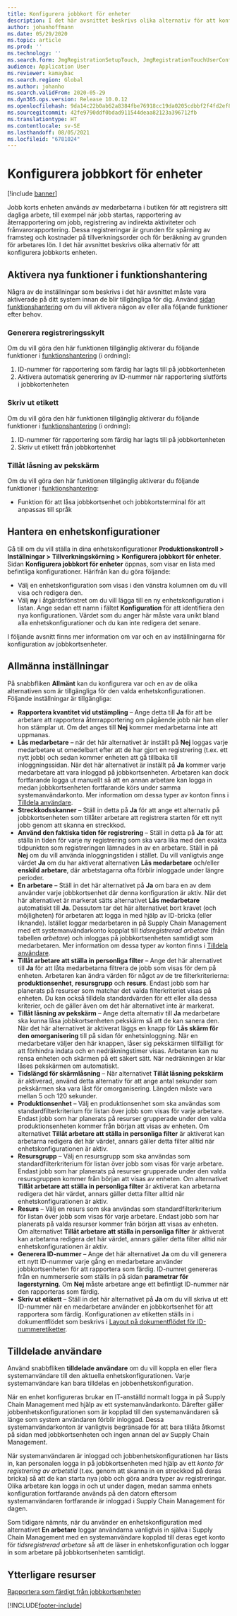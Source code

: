 ```yaml
---
title: Konfigurera jobbkort för enheter
description: I det här avsnittet beskrivs olika alternativ för att konfigurera jobbkorts enheten.
author: johanhoffmann
ms.date: 05/29/2020
ms.topic: article
ms.prod: ''
ms.technology: ''
ms.search.form: JmgRegistrationSetupTouch, JmgRegistrationTouchUserConfiguration
audience: Application User
ms.reviewer: kamaybac
ms.search.region: Global
ms.author: johanho
ms.search.validFrom: 2020-05-29
ms.dyn365.ops.version: Release 10.0.12
ms.openlocfilehash: 9da14c22b0ab62a8384fbe76918cc19da0205cdbbf2f4fd2ef8e7aec57b264ee
ms.sourcegitcommit: 42fe9790ddf0bdad911544deaa82123a396712fb
ms.translationtype: HT
ms.contentlocale: sv-SE
ms.lasthandoff: 08/05/2021
ms.locfileid: "6781024"
---
```

# <a name="configure-job-card-for-devices"></a>Konfigurera jobbkort för enheter

[!include [banner](../includes/banner.md)]

Jobb korts enheten används av medarbetarna i butiken för att registrera sitt dagliga arbete, till exempel när jobb startas, rapportering av återrapportering om jobb, registrering av indirekta aktiviteter och frånvarorapportering. Dessa registreringar är grunden för spårning av framsteg och kostnader på tillverkningsorder och för beräkning av grunden för arbetares lön. I det här avsnittet beskrivs olika alternativ för att konfigurera jobbkorts enheten.

## <a name="enable-new-features-in-feature-management"></a>Aktivera nya funktioner i funktionshantering

Några av de inställningar som beskrivs i det här avsnittet måste vara aktiverade på ditt system innan de blir tillgängliga för dig. Använd [sidan funktionshantering](../../fin-ops-core/fin-ops/get-started/feature-management/feature-management-overview.md) om du vill aktivera någon av eller alla följande funktioner efter behov.

### <a name="generate-license-plate"></a>Generera registreringsskylt

Om du vill göra den här funktionen tillgänglig aktiverar du följande funktioner i [funktionshantering](../../fin-ops-core/fin-ops/get-started/feature-management/feature-management-overview.md) (i ordning):

1. ID-nummer för rapportering som färdig har lagts till på jobbkortenheten
1. Aktivera automatisk generering av ID-nummer när rapportering slutförts i jobbkortenheten

### <a name="print-label"></a>Skriv ut etikett

Om du vill göra den här funktionen tillgänglig aktiverar du följande funktioner i [funktionshantering](../../fin-ops-core/fin-ops/get-started/feature-management/feature-management-overview.md) (i ordning):

1. ID-nummer för rapportering som färdig har lagts till på jobbkortenheten
1. Skriv ut etikett från jobbkortenhet

### <a name="allow-locking-of-touch-screen"></a>Tillåt låsning av pekskärm

Om du vill göra den här funktionen tillgänglig aktiverar du följande funktioner i [funktionshantering](../../fin-ops-core/fin-ops/get-started/feature-management/feature-management-overview.md):

- Funktion för att låsa jobbkortsenhet och jobbkortsterminal för att anpassas till språk

## <a name="manage-your-device-configurations"></a>Hantera en enhetskonfigurationer

Gå till om du vill ställa in dina enhetskonfigurationer **Produktionskontroll > Inställningar > Tillverkningskörning > Konfigurera jobbkort för enheter**. Sidan **Konfigurera jobbkort för enheter** öppnas, som visar en lista med befintliga konfigurationer. Härifrån kan du göra följande: 

- Välj en enhetskonfiguration som visas i den vänstra kolumnen om du vill visa och redigera den.
- Välj **ny** i åtgärdsfönstret om du vill lägga till en ny enhetskonfiguration i listan. Ange sedan ett namn i fältet **Konfiguration** för att identifiera den nya konfigurationen. Värdet som du anger här måste vara unikt bland alla enhetskonfigurationer och du kan inte redigera det senare.

I följande avsnitt finns mer information om var och en av inställningarna för konfiguration av jobbkortsenheter.

## <a name="general-settings"></a>Allmänna inställningar

På snabbfliken **Allmänt** kan du konfigurera var och en av de olika alternativen som är tillgängliga för den valda enhetskonfigurationen. Följande inställningar är tillgängliga:

- **Rapportera kvantitet vid utstämpling** – Ange detta till **Ja** för att be arbetare att rapportera återrapportering om pågående jobb när han eller hon stämplar ut. Om det anges till **Nej** kommer medarbetarna inte att uppmanas.
- **Lås medarbetare** – när det här alternativet är inställt på **Nej** loggas varje medarbetare ut omedelbart efter att de har gjort en registrering (t.ex. ett nytt jobb) och sedan kommer enheten att gå tillbaka till inloggningssidan. När det här alternativet är inställt på **Ja** kommer varje medarbetare att vara inloggad på jobbkortsenheten. Arbetaren kan dock fortfarande logga ut manuellt så att en annan arbetare kan logga in medan jobbkortsenheten fortfarande körs under samma systemanvändarkonto. Mer information om dessa typer av konton finns i [Tilldela användare](#assigned-users).
- **Streckkodsskanner** – Ställ in detta på **Ja** för att ange ett alternativ på jobbkortsenheten som tillåter arbetare att registrera starten för ett nytt jobb genom att skanna en streckkod.
- **Använd den faktiska tiden för registrering** – Ställ in detta på **Ja** för att ställa in tiden för varje ny registrering som ska vara lika med den exakta tidpunkten som registreringen lämnades in av en arbetare. Ställ in på **Nej** om du vill använda inloggningstiden i stället. Du vill vanligtvis ange värdet **Ja** om du har aktiverat alternativen **Lås medarbetare** och/eller **enskild arbetare**, där arbetstagarna ofta förblir inloggade under längre perioder.
- **En arbetare** – Ställ in det här alternativet på **Ja** om bara en av dem använder varje jobbkortsenhet där denna konfiguration är aktiv. När det här alternativet är markerat sätts alternativet **Lås medarbetare** automatiskt till **Ja**. Dessutom tar det här alternativet bort kravet (och möjligheten) för arbetaren att logga in med hjälp av ID-bricka (eller liknande). Istället loggar medarbetaren in på Supply Chain Management med ett systemanvändarkonto kopplat till *tidsregistrerad arbetare* (från tabellen *arbetare*) och inloggas på jobbkortsenheten samtidigt som medarbetaren.  Mer information om dessa typer av konton finns i [Tilldela användare](#assigned-users).
- **Tillåt arbetare att ställa in personliga filter** – Ange det här alternativet till **Ja** för att låta medarbetarna filtrera de jobb som visas för dem på enheten. Arbetaren kan ändra värden för något av de tre filterkriterierna: **produktionsenhet**, **resursgrupp** och **resurs**. Endast jobb som har planerats på resurser som matchar det valda filterkriteriet visas på enheten. Du kan också tilldela standardvärden för ett eller alla dessa kriterier, och de gäller även om det här alternativet inte är markerat.
- **Tillåt låsning av pekskärm** – Ange detta alternativ till **Ja** medarbetare ska kunna låsa jobbkortsenheten pekskärm så att de kan sanera den. När det här alternativet är aktiverat läggs en knapp för **Lås skärm för den omorganisering** till på sidan för enhetsinloggning. När en medarbetare väljer den här knappen, låser sig pekskärmen tillfälligt för att förhindra indata och en nedräkningstimer visas. Arbetaren kan nu rensa enheten och skärmen på ett säkert sätt. När nedräkningen är klar låses pekskärmen om automatiskt.
- **Tidslängd för skärmlåsning** – När alternativet **Tillåt låsning pekskärm** är aktiverad, använd detta alternativ för att ange antal sekunder som pekskärmen ska vara låst för omorganisering. Längden måste vara mellan 5 och 120 sekunder.
- **Produktionsenhet** – Välj en produktionsenhet som ska användas som standardfilterkriterium för listan över jobb som visas för varje arbetare. Endast jobb som har planerats på resurser grupperade under den valda produktionsenheten kommer från början att visas av enheten. Om alternativet **Tillåt arbetare att ställa in personliga filter** är aktiverat kan arbetarna redigera det här värdet, annars gäller detta filter alltid när enhetskonfigurationen är aktiv.
- **Resursgrupp** – Välj en resursgrupp som ska användas som standardfilterkriterium för listan över jobb som visas för varje arbetare. Endast jobb som har planerats på resurser grupperade under den valda resursgruppen kommer från början att visas av enheten. Om alternativet **Tillåt arbetare att ställa in personliga filter** är aktiverat kan arbetarna redigera det här värdet, annars gäller detta filter alltid när enhetskonfigurationen är aktiv.
- **Resurs** – Välj en resurs som ska användas som standardfilterkriterium för listan över jobb som visas för varje arbetare. Endast jobb som har planerats på valda resurser kommer från början att visas av enheten. Om alternativet **Tillåt arbetare att ställa in personliga filter** är aktiverat kan arbetarna redigera det här värdet, annars gäller detta filter alltid när enhetskonfigurationen är aktiv.
- **Generera ID-nummer** – Ange det här alternativet **Ja** om du vill generera ett nytt ID-nummer varje gång en medarbetare använder jobbkortsenheten för att rapportera som färdig. ID-numret genereras från en nummerserie som ställs in på sidan **parametrar för lagerstyrning**. Om **Nej** måste arbetare ange ett befintligt ID-nummer när den rapporteras som färdig.
- **Skriv ut etikett** – Ställ in det här alternativet på **Ja** om du vill skriva ut ett ID-nummer när en medarbetare använder en jobbkortsenhet för att rapportera som färdig. Konfigurationen av etiketten ställs in i dokumentflödet som beskrivs i [Layout på dokumentflödet för ID-nummeretiketter](../warehousing/document-routing-layout-for-license-plates.md).

<a name="assigned-users"></a>

## <a name="assigned-users"></a>Tilldelade användare

Använd snabbfliken **tilldelade användare** om du vill koppla en eller flera systemanvändare till den aktuella enhetskonfigurationen. Varje systemanvändare kan bara tilldelas en jobbenhetskonfiguration.

När en enhet konfigureras brukar en IT-anställd normalt logga in på Supply Chain Management med hjälp av ett systemanvändarkonto. Därefter gäller jobbenhetskonfigurationen som är kopplad till den systemanvändaren så länge som system användaren förblir inloggad. Dessa systemanvändarkonton är vanligtvis begränsade för att bara tillåta åtkomst på sidan med jobbkortsenheten och ingen annan del av Supply Chain Management.

När systemanvändaren är inloggad och jobbenhetskonfigurationen har lästs in, kan personalen logga in på jobbkortsenheten med hjälp av ett *konto för registrering av arbetstid* (t.ex. genom att skanna in en streckkod på deras bricka) så att de kan starta nya jobb och göra andra typer av registreringar. Olika arbetare kan logga in och ut under dagen, medan samma enhets konfiguration fortfarande används på den datorn eftersom systemanvändaren fortfarande är inloggad i Supply Chain Management för dagen.

Som tidigare nämnts, när du använder en enhetskonfiguration med alternativet **En arbetare** loggar användarna vanligtvis in själva i Supply Chain Management med en systemanvändare kopplad till deras eget konto för *tidsregistrerad arbetare* så att de läser in enhetskonfiguration och loggar in som arbetare på jobbkortsenheten samtidigt.

## <a name="additional-resources"></a>Ytterligare resurser

[Rapportera som färdigt från jobbkortsenheten](report-finished-job-device.md)


[!INCLUDE[footer-include](../../includes/footer-banner.md)]